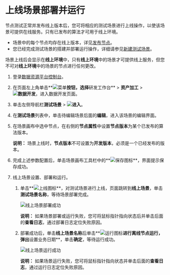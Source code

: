 # 上线场景部署并运行

节点测试正常并发布线上版本后，您可将相应的测试场景进行上线操作，以使该场景可提供在线服务。只有已发布的算法才可用于线上环境。

-   场景中的每个节点均存在线上版本，详见[发布节点](/cn.zh-CN/用户指南/数据开发/公共节点/发布节点.md)。
-   您已经完成测试场景的搭建并部署运行操作，详细请参见[新建测试场景](/cn.zh-CN/用户指南/数据开发/测试场景/新建测试场景.md)。

场景上线后会显示在**线上环境**中，只有**线上环境**中的场景才可提供线上服务，但您不可对**线上环境**中的场景的节点进行任何更改。

1.  登录[数据资源平台控制台](https://dataq.console.aliyun.com)。

2.  在页面左上角单击**![菜单](https://static-aliyun-doc.oss-accelerate.aliyuncs.com/assets/img/zh-CN/6504337061/p188771.png)**按钮，选择**研发工作台** \> **资产加工** \> **![数据开发](https://static-aliyun-doc.oss-accelerate.aliyuncs.com/assets/img/zh-CN/2524223261/p282097.png)**，进入数据开发页面。

3.  单击左侧导航栏**测试场景** \> **![进入](https://static-aliyun-doc.oss-accelerate.aliyuncs.com/assets/img/zh-CN/6504337061/p188815.png)**。

4.  在**测试场景**列表中，单击待编辑场景后面的**编辑**，进入该场景的编辑界面。

5.  在场景画布中选中节点，在右侧的**节点属性**中设置**节点版本**为某个已发布的算法版本。

    **说明：** 场景上线时，**节点版本**不可设置为**开发版本**，必须是一个已经发布的版本。

6.  完成上述参数配置后，单击场景画布工具栏中的**![保存](https://static-aliyun-doc.oss-accelerate.aliyuncs.com/assets/img/zh-CN/9857900161/p208484.png)图标**，界面提示保存成功。

7.  线上场景设置、部署和运行。

    1.  单击**![上线](https://static-aliyun-doc.oss-accelerate.aliyuncs.com/assets/img/zh-CN/9857900161/p209619.png)图标**，对测试场景进行上线，页面跳转到**线上场景**，单击**测试场景名称**，等待场景部署完成。

        ![线上场景部署成功](https://static-aliyun-doc.oss-accelerate.aliyuncs.com/assets/img/zh-CN/9857900161/p208589.png)

        **说明：** 如果场景部署或运行失败，您可将鼠标指针指向状态后并单击后面的**查看日志**，通过部署日志定位失败原因。

    2.  部署成功后，单击**线上场景名称**后单击**![运行](https://static-aliyun-doc.oss-accelerate.aliyuncs.com/assets/img/zh-CN/9857900161/p209620.png)图标**进行离线节点运行，弹出**设置业务日期**，单击**确定**，等待运行成功。

        ![线上场景运行成功](https://static-aliyun-doc.oss-accelerate.aliyuncs.com/assets/img/zh-CN/9857900161/p208825.png)

        **说明：** 如果场景运行失败，您可将鼠标指针指向状态并单击后面的**查看日志**，通过运行日志定位失败原因。


